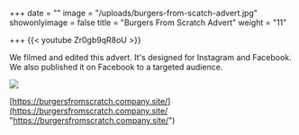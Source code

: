 +++
date = ""
image = "/uploads/burgers-from-scatch-advert.jpg"
showonlyimage = false
title = "Burgers From Scratch Advert"
weight = "11"

+++
{{< youtube Zr0gb9qR8oU >}}

We filmed and edited this advert. It's designed for Instagram and Facebook. We also published it on Facebook to a targeted audience.

![](/uploads/data-on-burgers-from-scratch.jpg)

[https://burgersfromscratch.company.site/](https://burgersfromscratch.company.site/ "https://burgersfromscratch.company.site/")